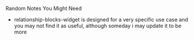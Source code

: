 Random Notes You Might Need

- relationship-blocks-widget is designed for a very specific use case and you may not find it as useful, although someday i may update it to be more